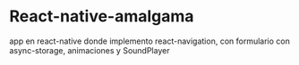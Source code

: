 # React-native-amalgama
app en react-native donde implemento react-navigation, con formulario con async-storage, animaciones y SoundPlayer
